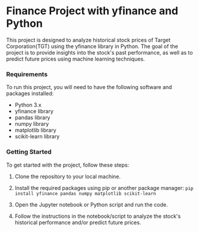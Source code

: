 # Finance Project with yfinance and Python

This project is designed to analyze historical stock prices of  Target Corporation(TGT) using the yfinance library in Python. The goal of the project is to provide insights into the stock's past performance, as well as to predict future prices using machine learning techniques.

### Requirements
To run this project, you will need to have the following software and packages installed:

- Python 3.x
- yfinance library
- pandas library
- numpy library
- matplotlib library
- scikit-learn library


### Getting Started
To get started with the project, follow these steps:

1. Clone the repository to your local machine.

2. Install the required packages using pip or another package manager: ``pip install yfinance pandas numpy matplotlib scikit-learn``

3. Open the Jupyter notebook or Python script and run the code.

4. Follow the instructions in the notebook/script to analyze the stock's historical performance and/or predict future prices.

